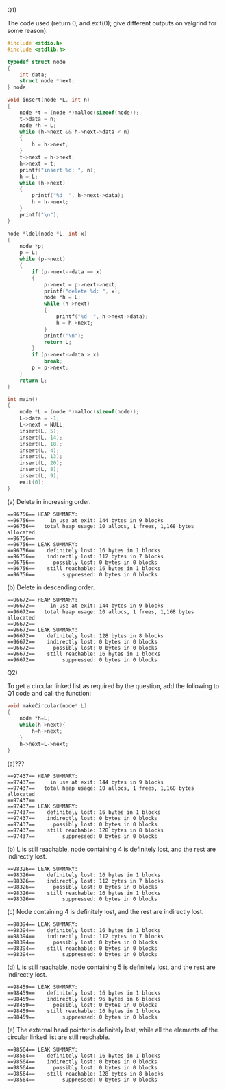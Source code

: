 
Q1)

The code used (return 0; and exit(0); give different outputs on valgrind for some reason): 
```c
#include <stdio.h>
#include <stdlib.h>

typedef struct node
{
    int data;
    struct node *next;
} node;

void insert(node *L, int n)
{
    node *t = (node *)malloc(sizeof(node));
    t->data = n;
    node *h = L;
    while (h->next && h->next->data < n)
    {
        h = h->next;
    }
    t->next = h->next;
    h->next = t;
    printf("insert %d: ", n);
    h = L;
    while (h->next)
    {
        printf("%d  ", h->next->data);
        h = h->next;
    }
    printf("\n");
}

node *ldel(node *L, int x)
{
    node *p;
    p = L;
    while (p->next)
    {
        if (p->next->data == x)
        {
            p->next = p->next->next;
            printf("delete %d: ", x);
            node *h = L;
            while (h->next)
            {
                printf("%d  ", h->next->data);
                h = h->next;
            }
            printf("\n");
            return L;
        }
        if (p->next->data > x)
            break;
        p = p->next;
    }
    return L;
}

int main()
{
    node *L = (node *)malloc(sizeof(node));
    L->data = -1;
    L->next = NULL;
    insert(L, 5);
    insert(L, 14);
    insert(L, 18);
    insert(L, 4);
    insert(L, 13);
    insert(L, 20);
    insert(L, 8);
    insert(L, 9);
    exit(0);
}
```

(a) Delete in increasing order.
```valgrind
==96756== HEAP SUMMARY:
==96756==     in use at exit: 144 bytes in 9 blocks
==96756==   total heap usage: 10 allocs, 1 frees, 1,168 bytes allocated
==96756== 
==96756== LEAK SUMMARY:
==96756==    definitely lost: 16 bytes in 1 blocks
==96756==    indirectly lost: 112 bytes in 7 blocks
==96756==      possibly lost: 0 bytes in 0 blocks
==96756==    still reachable: 16 bytes in 1 blocks
==96756==         suppressed: 0 bytes in 0 blocks
```
(b) Delete in descending order.
```valgrind
==96672== HEAP SUMMARY:
==96672==     in use at exit: 144 bytes in 9 blocks
==96672==   total heap usage: 10 allocs, 1 frees, 1,168 bytes allocated
==96672== 
==96672== LEAK SUMMARY:
==96672==    definitely lost: 128 bytes in 8 blocks
==96672==    indirectly lost: 0 bytes in 0 blocks
==96672==      possibly lost: 0 bytes in 0 blocks
==96672==    still reachable: 16 bytes in 1 blocks
==96672==         suppressed: 0 bytes in 0 blocks
```

Q2)

To get a circular linked list as required by the question, add the following to Q1 code and call the function:
```c
void makeCircular(node* L)
{
    node *h=L;
    while(h->next){
        h=h->next;
    }
    h->next=L->next;
}
```

(a)???
```valgrind
==97437== HEAP SUMMARY:
==97437==     in use at exit: 144 bytes in 9 blocks
==97437==   total heap usage: 10 allocs, 1 frees, 1,168 bytes allocated
==97437== 
==97437== LEAK SUMMARY:
==97437==    definitely lost: 16 bytes in 1 blocks
==97437==    indirectly lost: 0 bytes in 0 blocks
==97437==      possibly lost: 0 bytes in 0 blocks
==97437==    still reachable: 128 bytes in 8 blocks
==97437==         suppressed: 0 bytes in 0 blocks
```

(b) L is still reachable, node containing 4 is definitely lost, and the rest are indirectly lost.
```valgrind
==98326== LEAK SUMMARY:
==98326==    definitely lost: 16 bytes in 1 blocks
==98326==    indirectly lost: 112 bytes in 7 blocks
==98326==      possibly lost: 0 bytes in 0 blocks
==98326==    still reachable: 16 bytes in 1 blocks
==98326==         suppressed: 0 bytes in 0 blocks
```

(c) Node containing 4 is definitely lost, and the rest are indirectly lost.
```valgrind
==98394== LEAK SUMMARY:
==98394==    definitely lost: 16 bytes in 1 blocks
==98394==    indirectly lost: 112 bytes in 7 blocks
==98394==      possibly lost: 0 bytes in 0 blocks
==98394==    still reachable: 0 bytes in 0 blocks
==98394==         suppressed: 0 bytes in 0 blocks
```

(d) L is still reachable, node containing 5 is definitely lost, and the rest are indirectly lost.
```valgrind
==98459== LEAK SUMMARY:
==98459==    definitely lost: 16 bytes in 1 blocks
==98459==    indirectly lost: 96 bytes in 6 blocks
==98459==      possibly lost: 0 bytes in 0 blocks
==98459==    still reachable: 16 bytes in 1 blocks
==98459==         suppressed: 0 bytes in 0 blocks
```

(e) The external head pointer is definitely lost, while all the elements of the circular linked list are still reachable.
```valgrind
==98564== LEAK SUMMARY:
==98564==    definitely lost: 16 bytes in 1 blocks
==98564==    indirectly lost: 0 bytes in 0 blocks
==98564==      possibly lost: 0 bytes in 0 blocks
==98564==    still reachable: 128 bytes in 8 blocks
==98564==         suppressed: 0 bytes in 0 blocks
```

